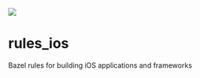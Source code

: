 ![](https://github.com/ob/rules_ios/workflows/CI-master/badge.svg)
# rules_ios
Bazel rules for building iOS applications and frameworks
